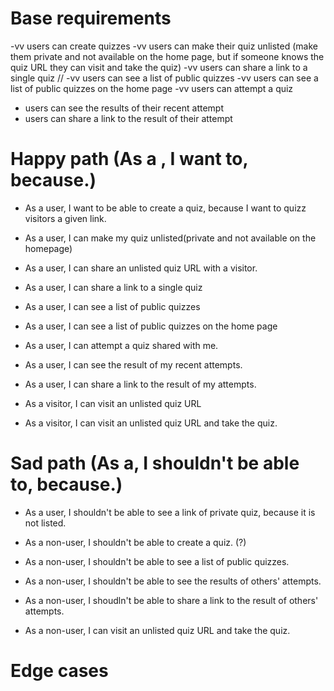 # Base requirements

-vv users can create quizzes 
-vv users can make their quiz unlisted (make them private and not available on the home page, but if someone knows the quiz URL they can visit and take the quiz)
-vv users can share a link to a single quiz // 
-vv users can see a list of public quizzes
-vv users can see a list of public quizzes on the home page
-vv users can attempt a quiz
- users can see the results of their recent attempt
- users can share a link to the result of their attempt

# Happy path (As a , I want to, because.)

- As a user, I want to be able to create a quiz, because I want to quizz visitors a given link.
- As a user, I can make my quiz unlisted(private and not available on the homepage)
- As a user, I can share an unlisted quiz URL with a visitor.
- As a user, I can share a link to a single quiz
- As a user, I can see a list of public quizzes
- As a user, I can see a list of public quizzes on the home page
- As a user, I can attempt a quiz shared with me.
- As a user, I can see the result of my recent attempts.
- As a user, I can share a link to the result of my attempts.

- As a visitor, I can visit an unlisted quiz URL
- As a visitor, I can visit an unlisted quiz URL and take the quiz.

# Sad path (As a, I shouldn't be able to, because.)

- As a user, I shouldn't be able to see a link of private quiz, because it is not listed.

- As a non-user, I shouldn't be able to create a quiz. (?)
- As a non-user, I shouldn't be able to see a list of public quizzes.
- As a non-user, I shouldn't be able to see the results of others' attempts.
- As a non-user, I shoudln't be able to share a link to the result of others' attempts.

- As a non-user, I can visit an unlisted quiz URL and take the quiz.

# Edge cases
